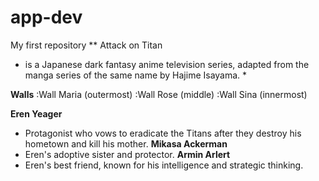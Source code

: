 # app-dev
My first repository
** Attack on Titan
* is a Japanese dark fantasy anime television series, adapted from the manga series of the same name by Hajime Isayama. *

**Walls**
:Wall Maria (outermost)
:Wall Rose (middle)
:Wall Sina (innermost)

**Eren Yeager** 
- Protagonist who vows to eradicate the Titans after they destroy his hometown and kill his mother.
**Mikasa Ackerman**
- Eren's adoptive sister and protector.
**Armin Arlert**
- Eren's best friend, known for his intelligence and strategic thinking.

